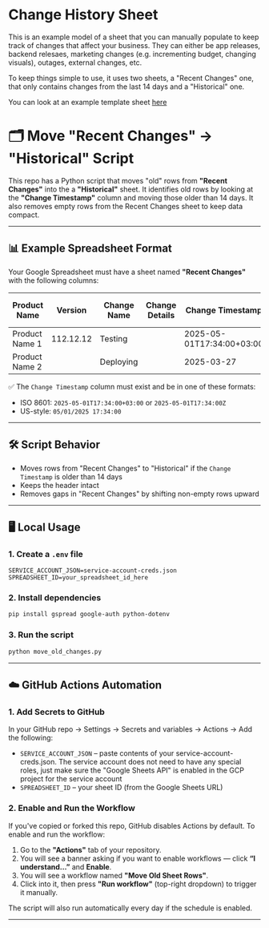 # Change History Sheet

This is an example model of a sheet that you can manually populate to keep track of changes that affect your business. They can either be app releases, backend relesaes, marketing changes (e.g. incrementing budget, changing visuals), outages, external changes, etc.

To keep things simple to use, it uses two sheets, a "Recent Changes" one, that only contains changes from the last 14 days and a "Historical" one.

You can look at an example template sheet [here](https://docs.google.com/spreadsheets/d/1ZBUeefx5cMomx53adNwjsrCVj5Rd7rBBp2OYAjDQYQo/edit?gid=0#gid=0)

# 🗂 Move "Recent Changes" -> "Historical" Script

This repo has a Python script that moves "old" rows from **"Recent Changes"** into the a **"Historical"** sheet.
It identifies old rows by looking at the **"Change Timestamp"** column and moving those older than 14 days.
It also removes empty rows from the Recent Changes sheet to keep data compact.

---

## 📊 Example Spreadsheet Format

Your Google Spreadsheet must have a sheet named **"Recent Changes"** with the following columns:

| Product Name   | Version | Change Name | Change Details | Change Timestamp            | End Change Timestamp | Change Type  | Component | Platform | Link | Comments |
|----------------|---------|-------------|----------------|------------------------------|-----------------------|--------------|-----------|----------|------|----------|
| Product Name 1 | 112.12.12 | Testing     |                | 2025-05-01T17:34:00+03:00    | 2025-05-22            | Full Rollout | Marketing | All      |      |          |
| Product Name 2 |           | Deploying   | | 2025-03-27              |                       | Full Rollout | Marketing | All      |      |          |

✅ The `Change Timestamp` column must exist and be in one of these formats:
- ISO 8601: `2025-05-01T17:34:00+03:00` or `2025-05-01T17:34:00Z`
- US-style: `05/01/2025 17:34:00`

---

## 🛠 Script Behavior

- Moves rows from "Recent Changes" to "Historical" if the `Change Timestamp` is older than 14 days
- Keeps the header intact
- Removes gaps in "Recent Changes" by shifting non-empty rows upward

---

## 🖥 Local Usage

### 1. Create a `.env` file

```env
SERVICE_ACCOUNT_JSON=service-account-creds.json
SPREADSHEET_ID=your_spreadsheet_id_here
```

### 2. Install dependencies

```bash
pip install gspread google-auth python-dotenv
```

### 3. Run the script

```bash
python move_old_changes.py
```

---

## ☁️ GitHub Actions Automation

### 1. Add Secrets to GitHub

In your GitHub repo → Settings → Secrets and variables → Actions → Add the following:

- `SERVICE_ACCOUNT_JSON` – paste contents of your service-account-creds.json. The service account does not need to have any special roles, just make sure the "Google Sheets API" is enabled in the GCP project for the service account
- `SPREADSHEET_ID` – your sheet ID (from the Google Sheets URL)

### 2. Enable and Run the Workflow

If you've copied or forked this repo, GitHub disables Actions by default. To enable and run the workflow:

1. Go to the **"Actions"** tab of your repository.
2. You will see a banner asking if you want to enable workflows — click **“I understand…”** and **Enable**.
3. You will see a workflow named **"Move Old Sheet Rows"**.
4. Click into it, then press **"Run workflow"** (top-right dropdown) to trigger it manually.

The script will also run automatically every day if the schedule is enabled.

---

